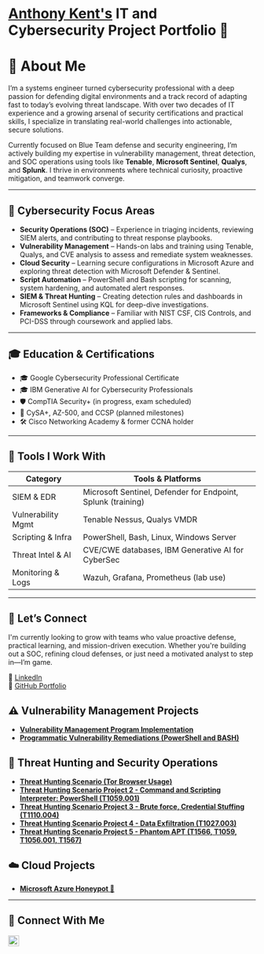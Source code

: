# <a href="https://www.linkedin.com/in/akentitpro/">Anthony Kent's</a> IT and Cybersecurity Project Portfolio 🔐

# 👋 About Me

I’m a systems engineer turned cybersecurity professional with a deep passion for defending digital environments and a track record of adapting fast to today’s evolving threat landscape. With over two decades of IT experience and a growing arsenal of security certifications and practical skills, I specialize in translating real-world challenges into actionable, secure solutions.

Currently focused on Blue Team defense and security engineering, I’m actively building my expertise in vulnerability management, threat detection, and SOC operations using tools like **Tenable**, **Microsoft Sentinel**, **Qualys**, and **Splunk**. I thrive in environments where technical curiosity, proactive mitigation, and teamwork converge.

---

## 🔐 Cybersecurity Focus Areas

- **Security Operations (SOC)** – Experience in triaging incidents, reviewing SIEM alerts, and contributing to threat response playbooks.  
- **Vulnerability Management** – Hands-on labs and training using Tenable, Qualys, and CVE analysis to assess and remediate system weaknesses.  
- **Cloud Security** – Learning secure configurations in Microsoft Azure and exploring threat detection with Microsoft Defender & Sentinel.  
- **Script Automation** – PowerShell and Bash scripting for scanning, system hardening, and automated alert responses.  
- **SIEM & Threat Hunting** – Creating detection rules and dashboards in Microsoft Sentinel using KQL for deep-dive investigations.  
- **Frameworks & Compliance** – Familiar with NIST CSF, CIS Controls, and PCI-DSS through coursework and applied labs.

---

## 🎓 Education & Certifications

- 🎓 Google Cybersecurity Professional Certificate  
- 🎓 IBM Generative AI for Cybersecurity Professionals  
- 🛡️ CompTIA Security+ (in progress, exam scheduled)  
- 🧠 CySA+, AZ-500, and CCSP (planned milestones)  
- 🛠️ Cisco Networking Academy & former CCNA holder  

---

## 🔧 Tools I Work With

| Category           | Tools & Platforms |
|--------------------|-------------------|
| SIEM & EDR         | Microsoft Sentinel, Defender for Endpoint, Splunk (training) |
| Vulnerability Mgmt | Tenable Nessus, Qualys VMDR |
| Scripting & Infra  | PowerShell, Bash, Linux, Windows Server |
| Threat Intel & AI  | CVE/CWE databases, IBM Generative AI for CyberSec |
| Monitoring & Logs  | Wazuh, Grafana, Prometheus (lab use) |

---

## 🤝 Let’s Connect

I'm currently looking to grow with teams who value proactive defense, practical learning, and mission-driven execution. Whether you're building out a SOC, refining cloud defenses, or just need a motivated analyst to step in—I’m game.

🔗 [LinkedIn](https://www.linkedin.com/in/akentitpro/)  
📁 [GitHub Portfolio](https://github.com/AnthonyKSec)

## ⚠️ Vulnerability Management Projects

- **[Vulnerability Management Program Implementation](https://github.com/AnthonyKSec/vulnerability-management-program/tree/main)**
- **[Programmatic Vulnerability Remediations (PowerShell and BASH)](https://github.com/AnthonyKSec/programmatic-vulnerability-remediations)**

## 🚨 Threat Hunting and Security Operations

- **[Threat Hunting Scenario (Tor Browser Usage)](https://github.com/joshmadakor0/threat-hunting-scenario-tor)**
- **[Threat Hunting Scenario Project 2 - Command and Scripting Interpreter: PowerShell (T1059.001)](https://github.com/churd-git/Threat-Hunting-T1059)**
- **[Threat Hunting Scenario Project 3 - Brute force, Credential Stuffing (T1110.004)](https://github.com/churd-git/Threat-Hunting-Cridential-Stuffing)**
- **[Threat Hunting Scenario Project 4 - Data Exfiltration (T1027.003)](https://github.com/churd-git/Threat-Hunting-Data-Exfiltration)**
- **[Threat Hunting Scenario Project 5 - Phantom APT (T1566, T1059, T1056.001, T1567)](https://github.com/churd-git/Threat-Hunting-Phantom-Hackers-APT)**

## ☁️ Cloud Projects
- **[Microsoft Azure Honeypot 🍯](https://github.com/AnthonyKSec/Azure-Honeypot)**

<hr/>

## 🤳 Connect With Me

[<img align="left" alt="___________ | LinkedIn" width="22px" src="https://cdn.jsdelivr.net/npm/simple-icons@v3/icons/linkedin.svg" />][linkedin]

[linkedin]: https://www.linkedin.com/in/akentitpro/___________

<!--
<img width="35" alt="image" src="https://github.com/user-attachments/assets/2f41c7cd-5ea8-4475-b451-a37161b6c3fb"> 
<img width="35" alt="image" src="https://github.com/user-attachments/assets/77649969-9910-4994-8b96-74a116cfb2a8">
-->
